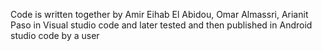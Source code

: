 Code is written together by Amir Eihab El Abidou, Omar Almassri, Arianit Paso in Visual studio code and later tested and then published in Android studio code by a user
